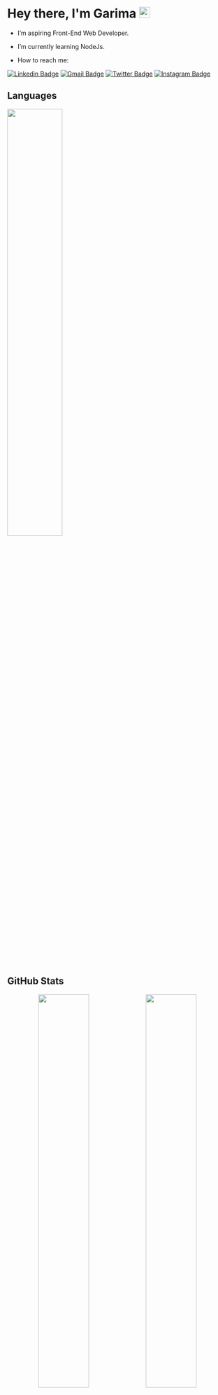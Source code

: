 # Hey there, I'm Garima <img src="https://media.giphy.com/media/hvRJCLFzcasrR4ia7z/giphy.gif" width="25px">


- I’m aspiring Front-End Web Developer.
- I’m currently learning NodeJs.

- How to reach me: 

[![Linkedin Badge](https://img.shields.io/badge/-GarimaJain-blue?style=flat-square&logo=Linkedin&logoColor=white&link=https://www.linkedin.com/in/garima-jain-6852311a9/)](https://www.linkedin.com/in/garima-jain-6852311a9/)
[![Gmail Badge](https://img.shields.io/badge/-garimajain120403@gmail.com-c14438?style=flat-square&logo=Gmail&logoColor=white&link=mailto:garimajain120403@gmail.com)](mailto:garimajain120403@gmail.com)
[![Twitter Badge](https://img.shields.io/badge/-garimajain1204-blue?style=flat-square&logo=twitter&logoColor=white&link=https://twitter.com/garimajain1204)](https://twitter.com/garimajain1204)
[![Instagram Badge](https://img.shields.io/badge/-garimajain.12-purple?style=flat-square&logo=instagram&logoColor=white&link=https://instagram.com/garimajain.12/)](https://instagram.com/garimajain.12)

## Languages

<img width="50%" src="https://github-readme-stats.vercel.app/api/top-langs/?username=garimajain12&theme=tokyonight&langs_count=10&layout=compact&show_icons=true&border_radius=40">

## GitHub Stats

<p align="center">

<img width="48%" src="https://github-readme-stats.vercel.app/api?username=garimajain12&theme=tokyonight&show_icons=true">

<img width="48%" src="http://github-readme-streak-stats.herokuapp.com?user=garimajain12&theme=tokyonight">

 </p>
